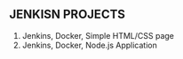 ## JENKISN PROJECTS

1. Jenkins, Docker, Simple HTML/CSS page  
2. Jenkins, Docker, Node.js Application
